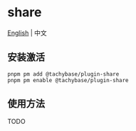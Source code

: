 # share

[English](./README.md) | 中文

## 安装激活

```
pnpm pm add @tachybase/plugin-share
pnpm pm enable @tachybase/plugin-share
```

## 使用方法

TODO
